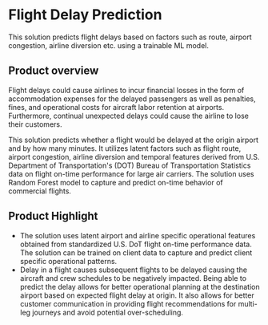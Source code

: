 # Flight Delay Prediction
This solution predicts flight delays based on factors such as route, airport congestion, airline diversion etc. using a trainable ML model.

## Product overview
Flight delays could cause airlines to incur financial losses in the form of accommodation expenses for the delayed passengers as well as penalties, fines, and operational costs for aircraft labor retention at airports. Furthermore, continual unexpected delays could cause the airline to lose their customers. 

This solution predicts whether a flight would be delayed at the origin airport and by how many minutes. It utilizes latent factors such as flight route, airport congestion, airline diversion and temporal features derived from U.S. Department of Transportation's (DOT) Bureau of Transportation Statistics data on flight on-time performance for large air carriers. The solution uses Random Forest model to capture and predict on-time behavior of commercial flights.

## Product Highlight 
* The solution uses latent airport and airline specific operational features obtained from standardized U.S. DoT flight on-time performance data. The solution can be trained on client data to capture and predict client specific operational patterns.
* Delay in a flight causes subsequent flights to be delayed causing the aircraft and crew schedules to be negatively impacted. Being able to predict the delay allows for better operational planning at the destination airport based on expected flight delay at origin. It also allows for better customer communication in providing flight recommendations for multi-leg journeys and avoid potential over-scheduling.
